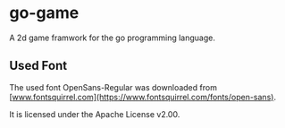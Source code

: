 # go-game

A 2d game framwork for the go programming language.

## Used Font

The used font OpenSans-Regular was downloaded from [www.fontsquirrel.com](https://www.fontsquirrel.com/fonts/open-sans).

It is licensed under the Apache License v2.00.
